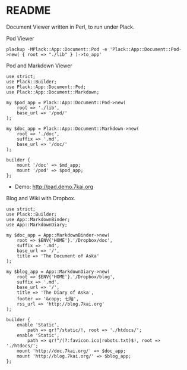 # README

Document Viewer written in Perl, to run under Plack.

Pod Viewer

    plackup -MPlack::App::Document::Pod -e 'Plack::App::Document::Pod->new( { root => "./lib" } )->to_app'

Pod and Markdown Viewer

    use strict;
    use Plack::Builder;
    use Plack::App::Document::Pod;
    use Plack::App::Document::Markdown;

    my $pod_app = Plack::App::Document::Pod->new(
        root => './lib',
        base_url => '/pod/'
    );

    my $doc_app = Plack::App::Document::Markdown->new(
        root => './doc',
        suffix => '.md',
        base_url => '/doc/'
    );

    builder {
        mount '/doc' => $md_app;
        mount '/pod' => $pod_app;
    };

- Demo: <http://pad.demo.7kai.org>

Blog and Wiki with Dropbox.

    use strict;
    use Plack::Builder;
    use App::MarkdownBinder;
    use App::MarkdownDiary;

    my $doc_app = App::MarkdownBinder->new(
        root => $ENV{'HOME'}.'/Dropbox/doc',
        suffix => '.md',
        base_url => '/',
        title => 'The Document of Aska'
    );

    my $blog_app = App::MarkdownDiary->new(
        root => $ENV{'HOME'}.'/Dropbox/blog',
        suffix => '.md',
        base_url => '/',
        title => 'The Diary of Aska',
        footer => '&copy; 七階',
        rss_url => 'http://blog.7kai.org'
    );

    builder {
        enable 'Static',
            path => qr!^/static/!, root => './htdocs/';
        enable 'Static',
            path => qr!^/(?:favicon.ico|robots.txt)$!, root => './htdocs/';
        mount 'http://doc.7kai.org/' => $doc_app;
        mount 'http://blog.7kai.org/' => $blog_app;
    };
